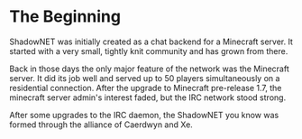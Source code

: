 # The Beginning

ShadowNET was initially created as a chat backend for a Minecraft server. It 
started with a very small, tightly knit community and has grown from there.

Back in those days the only major feature of the network was the Minecraft 
server. It did its job well and served up to 50 players simultaneously on 
a residential connection. After the upgrade to Minecraft pre-release 1.7, the 
minecraft server admin's interest faded, but the IRC network stood strong.

After some upgrades to the IRC daemon, the ShadowNET you know was formed 
through the alliance of Caerdwyn and Xe.

